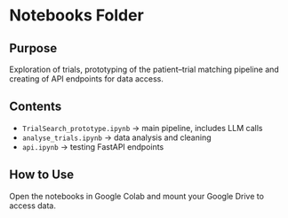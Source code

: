 # Notebooks Folder

## Purpose
Exploration of trials, prototyping of the patient–trial matching pipeline and creating of API endpoints for data access.

## Contents
- `TrialSearch_prototype.ipynb` → main pipeline, includes LLM calls
- `analyse_trials.ipynb` → data analysis and cleaning
- `api.ipynb` → testing FastAPI endpoints

## How to Use
Open the notebooks in Google Colab and mount your Google Drive to access data.

